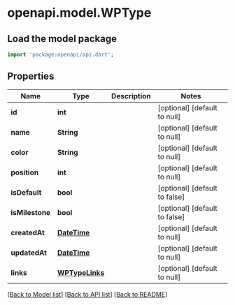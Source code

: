 # openapi.model.WPType

## Load the model package
```dart
import 'package:openapi/api.dart';
```

## Properties
Name | Type | Description | Notes
------------ | ------------- | ------------- | -------------
**id** | **int** |  | [optional] [default to null]
**name** | **String** |  | [optional] [default to null]
**color** | **String** |  | [optional] [default to null]
**position** | **int** |  | [optional] [default to null]
**isDefault** | **bool** |  | [optional] [default to false]
**isMilestone** | **bool** |  | [optional] [default to false]
**createdAt** | [**DateTime**](DateTime.md) |  | [optional] [default to null]
**updatedAt** | [**DateTime**](DateTime.md) |  | [optional] [default to null]
**links** | [**WPTypeLinks**](WPTypeLinks.md) |  | [optional] [default to null]

[[Back to Model list]](../README.md#documentation-for-models) [[Back to API list]](../README.md#documentation-for-api-endpoints) [[Back to README]](../README.md)


